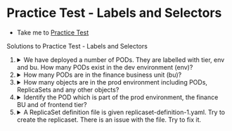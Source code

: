 # Practice Test - Labels and Selectors
  - Take me to [Practice Test](https://kodekloud.com/topic/practice-test-labels-and-selectors/)

Solutions to Practice Test - Labels and Selectors
1.  <details>
    <summary>We have deployed a number of PODs. They are labelled with tier, env and bu. How many PODs exist in the dev environment (env)?</summary>

    Here we are filtering pods by the value olf a label

    ```
    kubectl get pods --selector env=dev
    ```

    Count the pods (if any)

    </details>

1.  <details>
    <summary>How many PODs are in the finance business unit (bu)?</summary>

    Similarly ...

    ```
    kubectl get pods --selector bu=finance
    ```

    Count the pods (if any)
    </details>

1.  <details>
    <summary>How many objects are in the prod environment including PODs, ReplicaSets and any other objects?</summary>

    ```
    kubectl get all --selector env=prod
    ```

    Count everything (if anything)
    </details>

1.  <details>
    <summary>Identify the POD which is part of the prod environment, the finance BU and of frontend tier?</summary>

    We can combine label expressions with comma. Only items with _all_ the given label/value pairs will be returned, i.e. it is an `and` condition.

    ```
    kubectl get all --selector env=prod,bu=finance,tier=frontend
    ```
    </details>

1. <details>
   <summary>A ReplicaSet definition file is given replicaset-definition-1.yaml. Try to create the replicaset. There is an issue with the file. Try to fix it.</summary>

   ```
   kubectl create -f replicaset-definition-1.yaml
   ```

   Note the error message.

   Selector matchLabels should match with POD labels - Update `replicaset-definition-2.yaml`

   The values for labels on lines 9 and 13 should match.

   ```
   $ kubectl create -f replicaset-definition-2.yaml
   ```
   </details>


